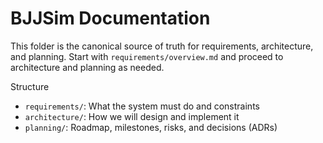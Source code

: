 # BJJSim Documentation

This folder is the canonical source of truth for requirements, architecture, and planning. Start with `requirements/overview.md` and proceed to architecture and planning as needed.

Structure

- `requirements/`: What the system must do and constraints
- `architecture/`: How we will design and implement it
- `planning/`: Roadmap, milestones, risks, and decisions (ADRs)
